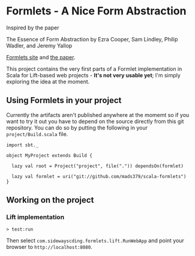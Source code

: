 # Formlets - A Nice Form Abstraction

Inspired by the paper

The Essence of Form Abstraction by
Ezra Cooper, Sam Lindley, Philip Wadler, and Jeremy Yallop

[Formlets site](http://groups.inf.ed.ac.uk/links/formlets/) and
[the paper](http://groups.inf.ed.ac.uk/links/papers/formlets-essence.pdf).

This project contains the very first parts of a Formlet implementation
in Scala for Lift-based web projects - **It's not very usable yet**; I'm
simply exploring the idea at the moment.

## Using Formlets in your project

Currently the artifacts aren't published anywhere at the momemt so if
you want to try it out you have to depend on the source directly from
this git repository. You can do so by putting the following in your
`project/Build.scala` file.

    import sbt._

    object MyProject extends Build {

      lazy val root = Project("project", file(".")) dependsOn(formlet)

      lazy val formlet = uri("git://github.com/mads379/scala-formlets")
    }

## Working on the project

### Lift implementation


    > test:run

Then select `com.sidewayscding.formlets.lift.RunWebApp` and point your
browser to `http://localhost:8080`.
